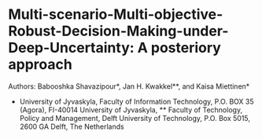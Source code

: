 # Multi-scenario-Multi-objective-Robust-Decision-Making-under-Deep-Uncertainty: A posteriory approach

Authors: Babooshka Shavazipour*, Jan H. Kwakkel**, and Kaisa Miettinen*

* University of Jyvaskyla, Faculty of Information Technology, P.O. BOX 35 (Agora), FI-40014 University of Jyvaskyla,
** Faculty of Technology, Policy and Management, Delft University of Technology, P.O. Box 5015, 2600 GA Delft, The Netherlands
